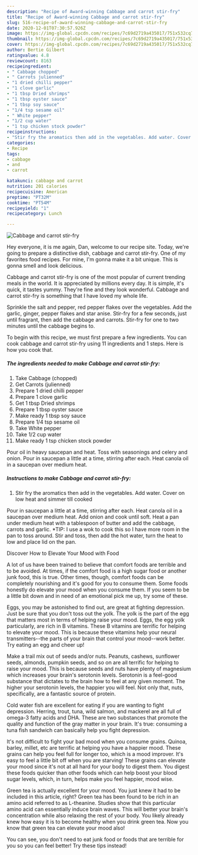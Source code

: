 ```yaml
---
description: "Recipe of Award-winning Cabbage and carrot stir-fry"
title: "Recipe of Award-winning Cabbage and carrot stir-fry"
slug: 516-recipe-of-award-winning-cabbage-and-carrot-stir-fry
date: 2020-12-01T07:30:57.926Z
image: https://img-global.cpcdn.com/recipes/7c69d2719a435017/751x532cq70/cabbage-and-carrot-stir-fry-recipe-main-photo.jpg
thumbnail: https://img-global.cpcdn.com/recipes/7c69d2719a435017/751x532cq70/cabbage-and-carrot-stir-fry-recipe-main-photo.jpg
cover: https://img-global.cpcdn.com/recipes/7c69d2719a435017/751x532cq70/cabbage-and-carrot-stir-fry-recipe-main-photo.jpg
author: Bertie Gilbert
ratingvalue: 4.8
reviewcount: 8163
recipeingredient:
- " Cabbage chopped"
- " Carrots julienned"
- "1 dried chilli pepper"
- "1 clove garlic"
- "1 tbsp Dried shrimps"
- "1 tbsp oyster sauce"
- "1 tbsp soy sauce"
- "1/4 tsp sesame oil"
- " White pepper"
- "1/2 cup water"
- "1 tsp chicken stock powder"
recipeinstructions:
- "Stir fry the aromatics then add in the vegetables. Add water. Cover on low heat and simmer till cooked"
categories:
- Recipe
tags:
- cabbage
- and
- carrot

katakunci: cabbage and carrot 
nutrition: 201 calories
recipecuisine: American
preptime: "PT32M"
cooktime: "PT54M"
recipeyield: "1"
recipecategory: Lunch

---
```



![Cabbage and carrot stir-fry](https://img-global.cpcdn.com/recipes/7c69d2719a435017/751x532cq70/cabbage-and-carrot-stir-fry-recipe-main-photo.jpg)

Hey everyone, it is me again, Dan, welcome to our recipe site. Today, we're going to prepare a distinctive dish, cabbage and carrot stir-fry. One of my favorites food recipes. For mine, I'm gonna make it a bit unique. This is gonna smell and look delicious.

Cabbage and carrot stir-fry is one of the most popular of current trending meals in the world. It is appreciated by millions every day. It is simple, it's quick, it tastes yummy. They're fine and they look wonderful. Cabbage and carrot stir-fry is something that I have loved my whole life.

Sprinkle the salt and pepper, red pepper flakes over the vegetables. Add the garlic, ginger, pepper flakes and star anise. Stir-fry for a few seconds, just until fragrant, then add the cabbage and carrots. Stir-fry for one to two minutes until the cabbage begins to.


To begin with this recipe, we must first prepare a few ingredients. You can cook cabbage and carrot stir-fry using 11 ingredients and 1 steps. Here is how you cook that.

<!--inarticleads1-->

##### The ingredients needed to make Cabbage and carrot stir-fry:

1. Take  Cabbage (chopped)
1. Get  Carrots (julienned)
1. Prepare 1 dried chilli pepper
1. Prepare 1 clove garlic
1. Get 1 tbsp Dried shrimps
1. Prepare 1 tbsp oyster sauce
1. Make ready 1 tbsp soy sauce
1. Prepare 1/4 tsp sesame oil
1. Take  White pepper
1. Take 1/2 cup water
1. Make ready 1 tsp chicken stock powder


Pour oil in heavy saucepan and heat. Toss with seasonings and celery and onion. Pour in saucepan a little at a time, stirring after each. Heat canola oil in a saucepan over medium heat. 

<!--inarticleads2-->

##### Instructions to make Cabbage and carrot stir-fry:

1. Stir fry the aromatics then add in the vegetables. Add water. Cover on low heat and simmer till cooked


Pour in saucepan a little at a time, stirring after each. Heat canola oil in a saucepan over medium heat. Add onion and cook until soft. Heat a pan under medium heat with a tablespoon of butter and add the cabbage, carrots and garlic. *TIP: I use a wok to cook this so I have more room in the pan to toss around. Stir and toss, then add the hot water, turn the heat to low and place lid on the pan. 

Discover How to Elevate Your Mood with Food


A lot of us have been trained to believe that comfort foods are terrible and to be avoided. At times, if the comfort food is a high sugar food or another junk food, this is true. Other times, though, comfort foods can be completely nourishing and it's good for you to consume them. Some foods honestly do elevate your mood when you consume them. If you seem to be a little bit down and in need of an emotional pick me up, try some of these.

Eggs, you may be astonished to find out, are great at fighting depression. Just be sure that you don't toss out the yolk. The yolk is the part of the egg that matters most in terms of helping raise your mood. Eggs, the egg yolk particularly, are rich in B vitamins. These B vitamins are terrific for helping to elevate your mood. This is because these vitamins help your neural transmitters--the parts of your brain that control your mood--work better. Try eating an egg and cheer up!

Make a trail mix out of seeds and/or nuts. Peanuts, cashews, sunflower seeds, almonds, pumpkin seeds, and so on are all terrific for helping to raise your mood. This is because seeds and nuts have plenty of magnesium which increases your brain's serotonin levels. Serotonin is a feel-good substance that dictates to the brain how to feel at any given moment. The higher your serotonin levels, the happier you will feel. Not only that, nuts, specifically, are a fantastic source of protein.

Cold water fish are excellent for eating if you are wanting to fight depression. Herring, trout, tuna, wild salmon, and mackerel are all full of omega-3 fatty acids and DHA. These are two substances that promote the quality and function of the gray matter in your brain. It's true: consuming a tuna fish sandwich can basically help you fight depression. 

It's not difficult to fight your bad mood when you consume grains. Quinoa, barley, millet, etc are terrific at helping you have a happier mood. These grains can help you feel full for longer too, which is a mood improver. It's easy to feel a little bit off when you are starving! These grains can elevate your mood since it's not at all hard for your body to digest them. You digest these foods quicker than other foods which can help boost your blood sugar levels, which, in turn, helps make you feel happier, mood wise.

Green tea is actually excellent for your mood. You just knew it had to be included in this article, right? Green tea has been found to be rich in an amino acid referred to as L-theanine. Studies show that this particular amino acid can essentially induce brain waves. This will better your brain's concentration while also relaxing the rest of your body. You likely already knew how easy it is to become healthy when you drink green tea. Now you know that green tea can elevate your mood also!

You can see, you don't need to eat junk food or foods that are terrible for you so you can feel better! Try  these tips  instead!

